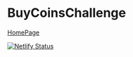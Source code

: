 # BuyCoinsChallenge

[HomePage](https://happy-easley-5ee2b1.netlify.app/)

[![Netlify Status](https://api.netlify.com/api/v1/badges/a8e9ab6e-5384-47a6-a0c6-6bc4142d4d9f/deploy-status)](https://app.netlify.com/sites/happy-easley-5ee2b1/deploys)
